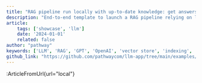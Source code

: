 ```yaml
---
title: "RAG pipeline run locally with up-to-date knowledge: get answers based on documents stored locally"
description: "End-to-end template to launch a RAG pipeline relying on local computations and models."
article:
    tags: ['showcase', 'llm']
    date: '2024-01-01'
    related: false
author: "pathway"
keywords: ['LLM', 'RAG', 'GPT', 'OpenAI', 'vector store', 'indexing', 'HuggingFace', 'sentence transformers', 'local', 'docker']
github_link: "https://github.com/pathwaycom/llm-app/tree/main/examples/pipelines/local"
---
```


:ArticleFromUrl{url="local"}

